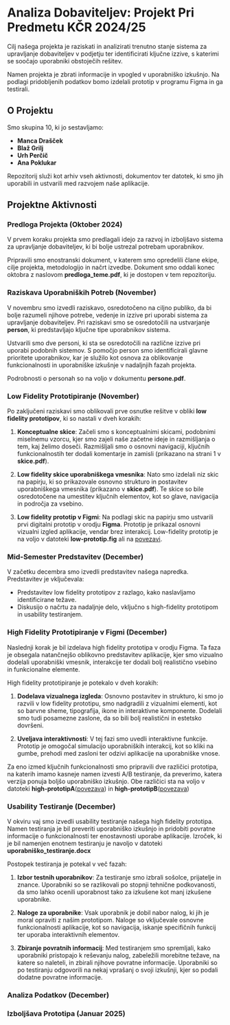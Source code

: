 # Analiza Dobaviteljev: Projekt Pri Predmetu KČR 2024/25

Cilj našega projekta je raziskati in analizirati trenutno stanje sistema za upravljanje dobaviteljev v podjetju ter identificirati ključne izzive, s katerimi se soočajo uporabniki obstoječih rešitev. 

Namen projekta je zbrati informacije in vpogled v uporabniško izkušnjo. Na podlagi pridobljenih podatkov bomo izdelali prototip v programu Figma in ga testirali.


## O Projektu

Smo skupina 10, ki jo sestavljamo:
- **Manca Drašček**
- **Blaž Grilj**
- **Urh Perčič**
- **Ana Poklukar**

Repozitorij služi kot arhiv vseh aktivnosti, dokumentov ter datotek, ki smo jih uporabili in ustvarili med razvojem naše aplikacije.

## Projektne Aktivnosti

### Predloga Projekta (Oktober 2024)

V prvem koraku projekta smo predlagali idejo za razvoj in izboljšavo sistema za upravljanje dobaviteljev, ki bi bolje ustrezal potrebam uporabnikov. 

Pripravili smo enostranski dokument, v katerem smo opredelili člane ekipe, cilje projekta, metodologijo in načrt izvedbe. Dokument smo oddali konec oktobra z naslovom **predloga_teme.pdf**, ki je dostopen v tem repozitoriju.

### Raziskava Uporabniških Potreb (November)

V novembru smo izvedli raziskavo, osredotočeno na ciljno publiko, da bi bolje razumeli njihove potrebe, vedenje in izzive pri uporabi sistema za upravljanje dobaviteljev. Pri raziskavi smo se osredotočili na ustvarjanje **person**, ki predstavljajo ključne tipe uporabnikov sistema.

Ustvarili smo dve personi, ki sta se osredotočili na različne izzive pri uporabi podobnih sistemov. S pomočjo person smo identificirali glavne prioritete uporabnikov, kar je služilo kot osnova za oblikovanje funkcionalnosti in uporabniške izkušnje v nadaljnjih fazah projekta. 

Podrobnosti o personah so na voljo v dokumentu **persone.pdf**.

### Low Fidelity Prototipiranje (November)

Po zaključeni raziskavi smo oblikovali prve osnutke rešitve v obliki **low fidelity prototipov**, ki so nastali v dveh korakih:  

1. **Konceptualne skice**: Začeli smo s konceptualnimi skicami, podobnimi miselnemu vzorcu, kjer smo zajeli naše začetne ideje in razmišljanja o tem, kaj želimo doseči. Razmišljali smo o osnovni navigaciji, ključnih funkcionalnostih ter dodali komentarje in zamisli (prikazano na strani 1 v **skice.pdf**).

2. **Low fidelity skice uporabniškega vmesnika**: Nato smo izdelali niz skic na papirju, ki so prikazovale osnovno strukturo in postavitev uporabniškega vmesnika (prikazano v **skice.pdf**). Te skice so bile osredotočene na umestitev ključnih elementov, kot so glave, navigacija in področja za vsebino.  

3. **Low fidelity prototip v Figmi**: Na podlagi skic na papirju smo ustvarili prvi digitalni prototip v orodju **Figma**. Prototip je prikazal osnovni vizualni izgled aplikacije, vendar brez interakcij. Low-fidelity prototip je na voljo v datoteki **low-prototip.fig** ali na [povezavi](https://www.figma.com/proto/BOxrJTZuz8LsPKgxq1lpb2/BI?node-id=0-1&t=dxAoerunpKTgySFC-1).  

### Mid-Semester Predstavitev (December)

V začetku decembra smo izvedli predstavitev našega napredka. Predstavitev je vključevala:
- Predstavitev low fidelity prototipov z razlago, kako naslavljamo identificirane težave.
- Diskusijo o načrtu za nadaljnje delo, vključno s high-fidelity prototipom in usability testiranjem.

### High Fidelity Prototipiranje v Figmi (December)
Naslednji korak je bil izdelava high fidelity prototipa v orodju Figma. Ta faza je obsegala natančnejšo oblikovno predstavitev aplikacije, kjer smo vizualno dodelali uporabniški vmesnik, interakcije ter dodali bolj realistično vsebino in funkcionalne elemente.

High fidelity prototipiranje je potekalo v dveh korakih:

1. **Dodelava vizualnega izgleda**: Osnovno postavitev in strukturo, ki smo jo razvili v low fidelity prototipu, smo nadgradili z vizualnimi elementi, kot so barvne sheme, tipografija, ikone in interaktivne komponente. Dodelali smo tudi posamezne zaslone, da so bili bolj realistični in estetsko dovršeni.

2. **Uveljava interaktivnosti**: V tej fazi smo uvedli interaktivne funkcije. Prototip je omogočal simulacijo uporabniških interakcij, kot so kliki na gumbe, prehodi med zasloni ter odzivi aplikacije na uporabniške vnose.

Za eno izmed ključnih funkcionalnosti smo pripravili dve različici prototipa, na katerih imamo kasneje namen izvesti A/B testiranje, da preverimo, katera verzija ponuja boljšo uporabniško izkušnjo. Obe različici sta na voljo v datoteki **high-prototipA**([povezava](https://www.figma.com/design/y3GHgfQ9yR8ZJ6P8EAOmjh/BI---A?t=iGR8Tc2kamiYd0s0-1)) in **high-prototipB**([povezava](https://www.figma.com/design/CRABkGBXD08iOQNXKYONNp/BI---B?t=iGR8Tc2kamiYd0s0-1))

### Usability Testiranje (December)
V okviru vaj smo izvedli usability testiranje našega high fidelity prototipa. Namen testiranja je bil preveriti uporabniško izkušnjo in pridobiti povratne informacije o funkcionalnosti ter enostavnosti uporabe aplikacije. Izroček, ki je bil namenjen enotnem testiranju je navoljo v datoteki **uporabniško_testiranje.docx**

Postopek testiranja je potekal v več fazah:

1. **Izbor testnih uporabnikov**: Za testiranje smo izbrali sošolce, prijatelje in znance. Uporabniki so se razlikovali po stopnji tehnične podkovanosti, da smo lahko ocenili uporabnost tako za izkušene kot manj izkušene uporabnike.

2. **Naloge za uporabnike**: Vsak uporabnik je dobil nabor nalog, ki jih je moral opraviti z našim prototipom. Naloge so vključevale osnovne funkcionalnosti aplikacije, kot so navigacija, iskanje specifičnih funkcij ter uporaba interaktivnih elementov.

3. **Zbiranje povratnih informacij**: Med testiranjem smo spremljali, kako uporabniki pristopajo k reševanju nalog, zabeležili morebitne težave, na katere so naleteli, in zbirali njihove povratne informacije. Uporabniki so po testiranju odgovorili na nekaj vprašanj o svoji izkušnji, kjer so podali dodatne povratne informacije.

### Analiza Podatkov (December)

### Izboljšava Prototipa (Januar 2025)

